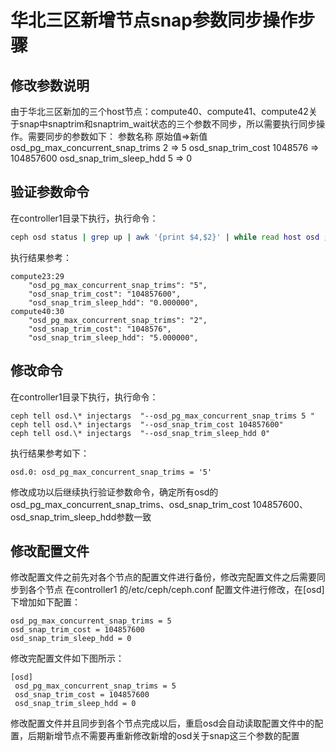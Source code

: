 # 华北三区新增节点snap参数同步操作步骤
## 修改参数说明
由于华北三区新加的三个host节点：compute40、compute41、compute42关于snap中snaptrim和snaptrim_wait状态的三个参数不同步，所以需要执行同步操作。需要同步的参数如下：
参数名称 原始值=>新值
osd_pg_max_concurrent_snap_trims  2 => 5
osd_snap_trim_cost  1048576 => 104857600
osd_snap_trim_sleep_hdd 5 => 0

## 验证参数命令
在controller1目录下执行，执行命令：
```bash
ceph osd status | grep up | awk '{print $4,$2}' | while read host osd ; do echo $host:$osd  ; ssh $host ceph daemon osd.$osd config show < /dev/null |  grep -E 'osd_pg_max_concurrent_snap_trims|osd_snap_trim_cost|osd_snap_trim_sleep_hdd'  ; done
```
执行结果参考：
```
compute23:29
    "osd_pg_max_concurrent_snap_trims": "5",
    "osd_snap_trim_cost": "104857600",
    "osd_snap_trim_sleep_hdd": "0.000000",
compute40:30
    "osd_pg_max_concurrent_snap_trims": "2",
    "osd_snap_trim_cost": "1048576",
    "osd_snap_trim_sleep_hdd": "5.000000",
```
## 修改命令
在controller1目录下执行，执行命令：
```
ceph tell osd.\* injectargs  "--osd_pg_max_concurrent_snap_trims 5 "
ceph tell osd.\* injectargs  "--osd_snap_trim_cost 104857600"
ceph tell osd.\* injectargs  "--osd_snap_trim_sleep_hdd 0"
```
执行结果参考如下：
```
osd.0: osd_pg_max_concurrent_snap_trims = '5'
```
修改成功以后继续执行验证参数命令，确定所有osd的osd_pg_max_concurrent_snap_trims、osd_snap_trim_cost 104857600、osd_snap_trim_sleep_hdd参数一致

## 修改配置文件
修改配置文件之前先对各个节点的配置文件进行备份，修改完配置文件之后需要同步到各个节点
在controller1 的/etc/ceph/ceph.conf 配置文件进行修改，在[osd]下增加如下配置：

```
osd_pg_max_concurrent_snap_trims = 5
osd_snap_trim_cost = 104857600
osd_snap_trim_sleep_hdd = 0
```
修改完配置文件如下图所示：
```
[osd]
 osd_pg_max_concurrent_snap_trims = 5
 osd_snap_trim_cost = 104857600
 osd_snap_trim_sleep_hdd = 0
```
修改配置文件并且同步到各个节点完成以后，重启osd会自动读取配置文件中的配置，后期新增节点不需要再重新修改新增的osd关于snap这三个参数的配置
